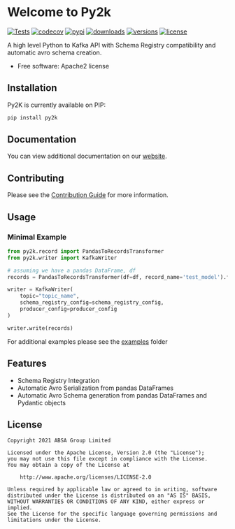 # Welcome to Py2k

[![Tests](https://github.com/AbsaOSS/py2k/actions/workflows/ci.yml/badge.svg)](https://github.com/AbsaOSS/py2k/actions/workflows/ci.yml)
[![codecov](https://codecov.io/gh/AbsaOSS/py2k/branch/main/graph/badge.svg?token=ICP840115H)](https://codecov.io/gh/AbsaOSS/py2k)
[![pypi](https://img.shields.io/pypi/v/py2k.svg)](https://pypi.python.org/pypi/py2k)
[![downloads](https://img.shields.io/pypi/dm/py2k.svg)](https://pypistats.org/packages/py2k)
[![versions](https://img.shields.io/pypi/pyversions/py2k.svg)](https://github.com/AbsaOSS/py2k)
[![license](https://img.shields.io/github/license/AbsaOSS/py2k.svg)](https://github.com/AbsaOSS/py2k/blob/main/LICENSE)

A high level Python to Kafka API with Schema Registry compatibility and automatic avro schema creation.

- Free software: Apache2 license

## Installation

Py2K is currently available on PIP:

```bash
pip install py2k
```

## Documentation

You can view additional documentation on our [website](https://absaoss.github.io/py2k).

## Contributing

Please see the [Contribution Guide](.github/CONTRIBUTING.md) for more information.

## Usage

### Minimal Example

```python
from py2k.record import PandasToRecordsTransformer
from py2k.writer import KafkaWriter

# assuming we have a pandas DataFrame, df
records = PandasToRecordsTransformer(df=df, record_name='test_model').from_pandas()

writer = KafkaWriter(
    topic="topic_name",
    schema_registry_config=schema_registry_config,
    producer_config=producer_config
)

writer.write(records)
```

For additional examples please see the [examples](./examples) folder

## Features

- Schema Registry Integration
- Automatic Avro Serialization from pandas DataFrames
- Automatic Avro Schema generation from pandas DataFrames and Pydantic objects

## License

    Copyright 2021 ABSA Group Limited

    Licensed under the Apache License, Version 2.0 (the "License");
    you may not use this file except in compliance with the License.
    You may obtain a copy of the License at

        http://www.apache.org/licenses/LICENSE-2.0

    Unless required by applicable law or agreed to in writing, software
    distributed under the License is distributed on an "AS IS" BASIS,
    WITHOUT WARRANTIES OR CONDITIONS OF ANY KIND, either express or implied.
    See the License for the specific language governing permissions and
    limitations under the License.
